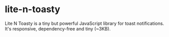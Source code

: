 # lite-n-toasty
Lite N Toasty is a tiny but powerful JavaScript library for toast notifications. It's responsive, dependency-free and tiny (~3KB).
